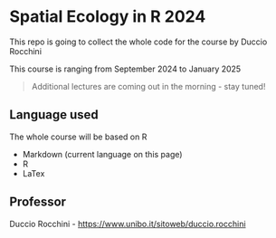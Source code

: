 # Spatial Ecology in R 2024
This repo is going to collect the whole code for the course by Duccio Rocchini

This course is ranging from September 2024 to January 2025

> Additional lectures are coming out in the morning - stay tuned!

## Language used
The whole course will be based on R
+ Markdown (current language on this page)
+ R
+ LaTex

## Professor
Duccio Rocchini - https://www.unibo.it/sitoweb/duccio.rocchini
